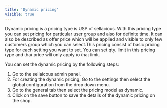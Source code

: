 ```yaml
---
title: 'Dynamic pricing'
visible: true
---
```


Dynamic pricing is a pricing type is USP of sellacious. With this pricing type you can set pricing for particular user group and also for definite time. It can also be described as offer price which will be applied and visible to only few customers group which you can select.This pricing consist of basic pricing type for each setting you want to set. You can set qty. limit in this pricing type and that price will only apply to that limit. 

You can set the dynamic pricing by the following steps:
1. Go to the sellaicous admin panel.
2. For creating the dynamic pricing, Go to the settings then select the global configuration from the drop down menu.
3. Go to the general tab then select the pricing model as dynamic.
4. Click on the save button to save the details of the dynamic pricing on the shop.